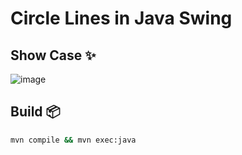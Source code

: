 # Circle Lines in Java Swing

## Show Case ✨

![image](https://github.com/Johan-Palacios/javacircleline/assets/77251405/c1914fb9-239c-4c97-a050-7979be5ecc32)

## Build 📦

```bash
mvn compile && mvn exec:java

```

